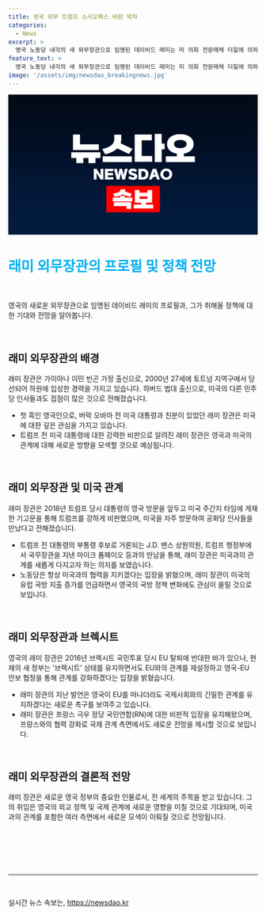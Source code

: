 ```yaml
---
title: 영국 외무 트럼프 소시오패스 비판 박차
categories:
  - News
excerpt: >
  영국 노동당 내각의 새 외무장관으로 임명된 데이비드 래미는 미 의회 전문매체 더힐에 의하면 가이아나 이민 빈곤 가정 출신으로, 2000년 하원 입성 후 하버드 법대에서 공부한 첫 흑인 영국인이다. 버락 오바마 전 대통령과 친분이 깊고, 미국 민주당 관계자들과도 접촉이 많았지만, 트럼프 전 대통령을 비판하며 미국 공화당과의 관계를 강화해왔다. 2016년의 브렉시트 투표에서 EU 탈퇴에 반대한 바인 래미는 영국의 새 정부가 EU와의 관계를 재설정하고 영국-EU 안보 협정을 통해 관계를 강화하겠다는 입장을 밝혔다.
feature_text: >
  영국 노동당 내각의 새 외무장관으로 임명된 데이비드 래미는 미 의회 전문매체 더힐에 의하면 가이아나 이민 빈곤 가정 출신으로, 2000년 하원 입성 후 하버드 법대에서 공부한 첫 흑인 영국인이다. 버락 오바마 전 대통령과 친분이 깊고, 미국 민주당 관계자들과도 접촉이 많았지만, 트럼프 전 대통령을 비판하며 미국 공화당과의 관계를 강화해왔다. 2016년의 브렉시트 투표에서 EU 탈퇴에 반대한 바인 래미는 영국의 새 정부가 EU와의 관계를 재설정하고 영국-EU 안보 협정을 통해 관계를 강화하겠다는 입장을 밝혔다.
image: '/assets/img/newsdao_breakingnews.jpg'
---
```


<p><img src="/assets/img/newsdao_breakingnews.jpg" alt="pcversion 속보" /></p>

<h1 data-ke-size="size28" style="color:#00b0f0;">래미 외무장관의 프로필 및 정책 전망</h1>

<p data-ke-size="size16">&nbsp;</p>

<p>영국의 새로운 외무장관으로 임명된 데이비드 래미의 프로필과, 그가 취해올 정책에 대한 기대와 전망을 알아봅니다.</p>

<p data-ke-size="size16">&nbsp;</p>

<h2 data-ke-size="size26">래미 외무장관의 배경</h2>

<p data-ke-size="size16">래미 장관은 가이아나 이민 빈곤 가정 출신으로, 2000년 27세에 토트넘 지역구에서 당선되어 하원에 입성한 경력을 가지고 있습니다. 하버드 법대 출신으로, 미국의 다른 민주당 인사들과도 접점이 많은 것으로 전해졌습니다.</p>

<ul>
<li>첫 흑인 영국인으로, 버락 오바마 전 미국 대통령과 친분이 있었던 래미 장관은 미국에 대한 깊은 관심을 가지고 있습니다.</li>
<li>트럼프 전 미국 대통령에 대한 강력한 비판으로 알려진 래미 장관은 영국과 미국의 관계에 대해 새로운 방향을 모색할 것으로 예상됩니다.</li>
</ul>

<p data-ke-size="size16">&nbsp;</p>

<h2 data-ke-size="size26">래미 외무장관 및 미국 관계</h2>

<p data-ke-size="size16">래미 장관은 2018년 트럼프 당시 대통령의 영국 방문을 앞두고 미국 주간지 타임에 게재한 기고문을 통해 트럼프를 강하게 비판했으며, 미국을 자주 방문하여 공화당 인사들을 만났다고 전해졌습니다.</p>

<ul>
<li>트럼프 전 대통령의 부통령 후보로 거론되는 J.D. 밴스 상원의원, 트럼프 행정부에서 국무장관을 지낸 마이크 폼페이오 등과의 만남을 통해, 래미 장관은 미국과의 관계를 새롭게 다지고자 하는 의지를 보였습니다.</li>
<li>노동당은 항상 미국과의 협력을 지키겠다는 입장을 밝혔으며, 래미 장관이 미국의 유럽 국방 지출 증가를 언급하면서 영국의 국방 정책 변화에도 관심이 쏠릴 것으로 보입니다.</li>
</ul>

<p data-ke-size="size16">&nbsp;</p>

<h2 data-ke-size="size26">래미 외무장관과 브렉시트</h2>

<p data-ke-size="size16">영국의 래미 장관은 2016년 브렉시트 국민투표 당시 EU 탈퇴에 반대한 바가 있으나, 현재의 새 정부는 '브렉시트' 상태를 유지하면서도 EU와의 관계를 재설정하고 영국-EU 안보 협정을 통해 관계를 강화하겠다는 입장을 밝혔습니다.</p>

<ul>
<li>래미 장관의 지난 발언은 영국이 EU를 떠나더라도 국제사회와의 긴밀한 관계를 유지하겠다는 새로운 촉구를 보여주고 있습니다.</li>
<li>래미 장관은 프랑스 극우 정당 국민연합(RN)에 대한 비판적 입장을 유지해왔으며, 프랑스와의 협력 강화로 국제 관계 측면에서도 새로운 전망을 제시할 것으로 보입니다.</li>
</ul>

<p data-ke-size="size16">&nbsp;</p>

<h2 data-ke-size="size26">래미 외무장관의 결론적 전망</h2>

<p data-ke-size="size16">래미 장관은 새로운 영국 정부의 중요한 인물로서, 전 세계의 주목을 받고 있습니다. 그의 취임은 영국의 외교 정책 및 국제 관계에 새로운 영향을 미칠 것으로 기대되며, 미국과의 관계를 포함한 여러 측면에서 새로운 모색이 이뤄질 것으로 전망됩니다.</p>

<p data-ke-size="size16">&nbsp;</p>

<p data-ke-size="size16">&nbsp;</p>

<p data-ke-size="size16">&nbsp;</p>

<hr>

<p data-ke-size="size16">&nbsp;</p>
실시간 뉴스 속보는, <a href="https://newsdao.kr" rel="dofollow">https://newsdao.kr</a>


